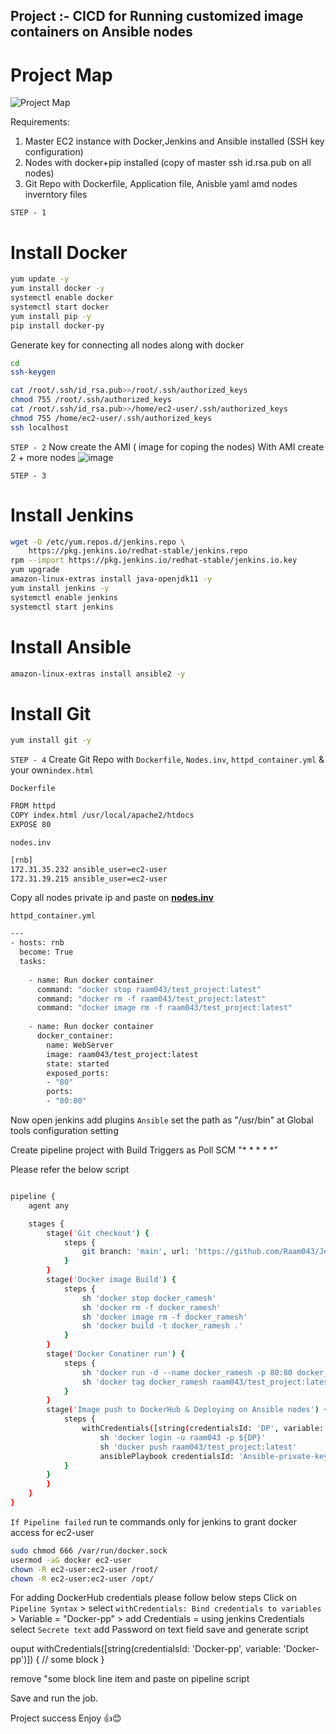 ## Project :- CICD for Running customized image containers on Ansible nodes


# Project Map
![Project Map](https://user-images.githubusercontent.com/111989928/198696150-0ec910dc-096f-402e-8917-2c719133825e.png)




Requirements:
1. Master EC2 instance with Docker,Jenkins and Ansible installed (SSH key configuration)
2. Nodes with docker+pip installed (copy of master ssh id.rsa.pub on all nodes)
3. Git Repo with Dockerfile, Application file, Anisble yaml amd nodes inverntory files

`STEP - 1`
# Install Docker
```sh
yum update -y
yum install docker -y
systemctl enable docker
systemctl start docker
yum install pip -y
pip install docker-py
```
Generate key for connecting all nodes along with docker
```sh
cd
ssh-keygen
```
```sh
cat /root/.ssh/id_rsa.pub>>/root/.ssh/authorized_keys
chmod 755 /root/.ssh/authorized_keys
cat /root/.ssh/id_rsa.pub>>/home/ec2-user/.ssh/authorized_keys
chmod 755 /home/ec2-user/.ssh/authorized_keys
ssh localhost
```
`STEP - 2`
Now create the AMI ( image for coping the nodes)
With AMI create 2 + more nodes
![image](https://user-images.githubusercontent.com/111989928/199017364-7fe7bd3d-f624-4a1f-b754-d01c52a9e797.png)

`STEP - 3`
# Install Jenkins
```sh
wget -O /etc/yum.repos.d/jenkins.repo \
    https://pkg.jenkins.io/redhat-stable/jenkins.repo
rpm --import https://pkg.jenkins.io/redhat-stable/jenkins.io.key
yum upgrade
amazon-linux-extras install java-openjdk11 -y
yum install jenkins -y
systemctl enable jenkins
systemctl start jenkins
```

# Install Ansible 
```sh
amazon-linux-extras install ansible2 -y
```

# Install Git
```sh
yum install git -y
```

`STEP - 4`
Create Git Repo with `Dockerfile`, `Nodes.inv`, `httpd_container.yml` & your own`index.html`

`Dockerfile`
```sh
FROM httpd
COPY index.html /usr/local/apache2/htdocs
EXPOSE 80
```

`nodes.inv`
```sh
[rnb]
172.31.35.232 ansible_user=ec2-user
172.31.39.215 ansible_user=ec2-user
```
Copy all nodes private ip and paste on **[nodes.inv](https://github.com/Raam043/CICD_Project-Deploy_Webapp_to_docker_containers_using_Ansible-LINUX/blob/2360cc582c9fe661424b4dde6e6ffb77d44c3547/nodes.inv)**

`httpd_container.yml`
```sh
---
- hosts: rnb
  become: True
  tasks:
        
    - name: Run docker container
      command: "docker stop raam043/test_project:latest"
      command: "docker rm -f raam043/test_project:latest"
      command: "docker image rm -f raam043/test_project:latest"
      
    - name: Run docker container
      docker_container:
        name: WebServer
        image: raam043/test_project:latest
        state: started
        exposed_ports:
        - "80"
        ports:
        - "80:80"
 ```
 

Now open jenkins add plugins `Ansible` set the path as "/usr/bin" at Global tools configuration setting


Create pipeline project with Build Triggers as Poll SCM "* * * * *"

Please refer the below script 
```sh

pipeline {
    agent any

    stages {
        stage('Git checkout') {
            steps {
                git branch: 'main', url: 'https://github.com/Raam043/Jenkins-project-test.git'
            }
        }
        stage('Docker image Build') {
            steps {
                sh 'docker stop docker_ramesh'
                sh 'docker rm -f docker_ramesh'
                sh 'docker image rm -f docker_ramesh'
                sh 'docker build -t docker_ramesh .'
            }
        }
        stage('Docker Conatiner run') {
            steps {
                sh 'docker run -d --name docker_ramesh -p 80:80 docker_ramesh'
                sh 'docker tag docker_ramesh raam043/test_project:latest'
            }
        }
        stage('Image push to DockerHub & Deploying on Ansible nodes') {
            steps {
                withCredentials([string(credentialsId: 'DP', variable: 'DP')]) {
                    sh 'docker login -u raam043 -p ${DP}'
                    sh 'docker push raam043/test_project:latest'
                    ansiblePlaybook credentialsId: 'Ansible-private-key', disableHostKeyChecking: true, installation: 'ansible', inventory: 'nodes.inv', playbook: 'httpd_container.yml'
            }
        }
        }
    }
}


```

`If Pipeline failed`
run te commands only for jenkins to grant docker access for ec2-user
```sh
sudo chmod 666 /var/run/docker.sock
usermod -aG docker ec2-user
chown -R ec2-user:ec2-user /root/
chown -R ec2-user:ec2-user /opt/
```

For adding DockerHub credentials please follow below steps
Click on `Pipeline Syntax` > select `withCredentials: Bind credentials to variables` > Variable = "Docker-pp" > add Credentials = using jenkins Credentials 
select `Secrete text` add Password on text field save and generate script

ouput
withCredentials([string(credentialsId: 'Docker-pp', variable: 'Docker-pp')]) {
    // some block
}

remove "some block line item and paste on pipeline script

Save and run the job.







 
 
 Project success Enjoy 👍😊
